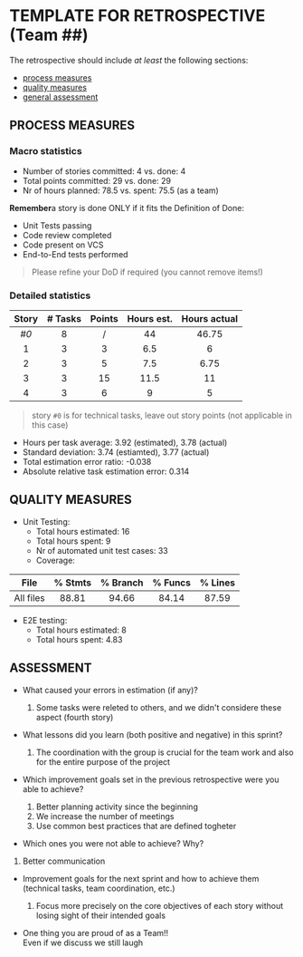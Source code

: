 # TEMPLATE FOR RETROSPECTIVE (Team ##)

The retrospective should include _at least_ the following
sections:

- [process measures](#process-measures)
- [quality measures](#quality-measures)
- [general assessment](#assessment)

## PROCESS MEASURES

### Macro statistics

- Number of stories committed: 4 vs. done: 4
- Total points committed: 29 vs. done: 29
- Nr of hours planned: 78.5 vs. spent: 75.5 (as a team)

**Remember**a story is done ONLY if it fits the Definition of Done:

- Unit Tests passing
- Code review completed
- Code present on VCS
- End-to-End tests performed

> Please refine your DoD if required (you cannot remove items!)

### Detailed statistics

| Story | # Tasks | Points | Hours est. | Hours actual |
| :---: | :-----: | :----: | :--------: | :----------: |
| _#0_  |    8    |   /    |     44     |    46.75     |
|   1   |    3    |   3    |    6.5     |      6       |
|   2   |    3    |   5    |    7.5     |     6.75     |
|   3   |    3    |   15   |    11.5    |      11      |
|   4   |    3    |   6    |     9      |      5       |

> story `#0` is for technical tasks, leave out story points (not applicable in this case)

- Hours per task average: 3.92 (estimated), 3.78 (actual)
- Standard deviation: 3.74 (estiamted), 3.77 (actual)
- Total estimation error ratio: -0.038
- Absolute relative task estimation error: 0.314

## QUALITY MEASURES

- Unit Testing:
  - Total hours estimated: 16
  - Total hours spent: 9
  - Nr of automated unit test cases: 33
  - Coverage:

|   File    | % Stmts | % Branch | % Funcs | % Lines |
| :-------: | :-----: | :------: | :-----: | :-----: |
| All files |  88.81  |  94.66   |  84.14  |  87.59  |

- E2E testing:
  - Total hours estimated: 8
  - Total hours spent: 4.83

## ASSESSMENT

- What caused your errors in estimation (if any)?

  1. Some tasks were releted to others, and we didn't considere these aspect (fourth story)

- What lessons did you learn (both positive and negative) in this sprint?

  1. The coordination with the group is crucial for the team work and also for the entire purpose of the project

- Which improvement goals set in the previous retrospective were you able to achieve?

  1. Better planning activity since the beginning
  2. We increase the number of meetings
  3. Use common best practices that are defined togheter

- Which ones you were not able to achieve? Why?

1. Better communication

- Improvement goals for the next sprint and how to achieve them (technical tasks, team coordination, etc.)

  1. Focus more precisely on the core objectives of each story without losing sight of their intended goals

- One thing you are proud of as a Team!!  
  Even if we discuss we still laugh
